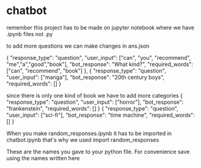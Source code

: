 # chatbot
remember this project has to be made on jupyter notebook where we have .ipynb files not .py

to add more questions we can make changes in ans.json

{
    "response_type": "question",
    "user_input": ["can", "you", "recommend", "me","a","good","book"],
    "bot_response": "What kind?",
    "required_words": ["can", "recommend", "book"]
  },
  {
    "response_type": "question",
    "user_input": ["manga"],
    "bot_response": "20th century boys",
    "required_words": []
  }
  
  since there is only one kind of book we have to add more categories
    {
    "response_type": "question",
    "user_input": ["horror"],
    "bot_response": "frankenstein",
    "required_words": []
  }
    {
    "response_type": "question",
    "user_input": ["sci-fi"],
    "bot_response": "time machine",
    "required_words": []
  }
  
 When you make random_responses.ipynb it has to be imported in chatbot.ipynb that's why we used import random_responses
 
 These are the names you gave to your python file. For convenience save using the names written here

